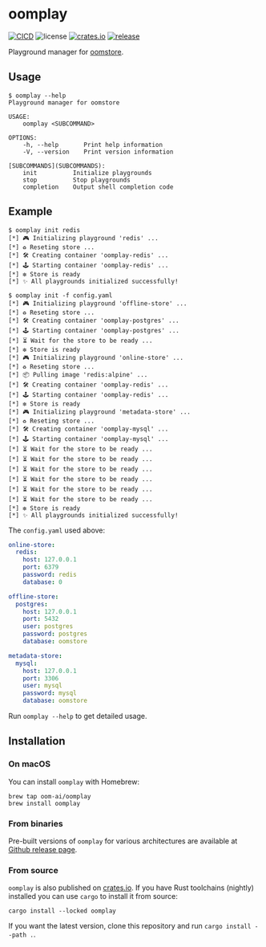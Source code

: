 # oomplay

[![CICD](https://github.com/oom-ai/oomplay/actions/workflows/CICD.yml/badge.svg)](https://github.com/oom-ai/oomplay/actions/workflows/CICD.yml)
![license](https://img.shields.io/badge/license-%20MIT/Apache--2.0-blue.svg)
[![crates.io](https://img.shields.io/crates/v/oomplay.svg?colorB=319e8c)](https://crates.io/crates/oomplay)
[![release](https://img.shields.io/badge/Release-%20Linux%20|%20OSX%20|%20Win%20-orange.svg)](https://github.com/oom-ai/oomplay/releases)


Playground manager for [oomstore](https://github.com/oom-ai/oomstore).

## Usage

```
$ oomplay --help
Playground manager for oomstore

USAGE:
    oomplay <SUBCOMMAND>

OPTIONS:
    -h, --help       Print help information
    -V, --version    Print version information

[SUBCOMMANDS](SUBCOMMANDS):
    init          Initialize playgrounds
    stop          Stop playgrounds
    completion    Output shell completion code
```

## Example

```
$ oomplay init redis
[*] 🎮 Initializing playground 'redis' ...
[*] ♻️ Reseting store ...
[*] 🛠️ Creating container 'oomplay-redis' ...
[*] 🕹️ Starting container 'oomplay-redis' ...
[*] ❇️ Store is ready
[*] ✨ All playgrounds initialized successfully!
```

```
$ oomplay init -f config.yaml
[*] 🎮 Initializing playground 'offline-store' ...
[*] ♻️ Reseting store ...
[*] 🛠️ Creating container 'oomplay-postgres' ...
[*] 🕹️ Starting container 'oomplay-postgres' ...
[*] ⏳ Wait for the store to be ready ...
[*] ❇️ Store is ready
[*] 🎮 Initializing playground 'online-store' ...
[*] ♻️ Reseting store ...
[*] 📦 Pulling image 'redis:alpine' ...
[*] 🛠️ Creating container 'oomplay-redis' ...
[*] 🕹️ Starting container 'oomplay-redis' ...
[*] ❇️ Store is ready
[*] 🎮 Initializing playground 'metadata-store' ...
[*] ♻️ Reseting store ...
[*] 🛠️ Creating container 'oomplay-mysql' ...
[*] 🕹️ Starting container 'oomplay-mysql' ...
[*] ⏳ Wait for the store to be ready ...
[*] ⏳ Wait for the store to be ready ...
[*] ⏳ Wait for the store to be ready ...
[*] ⏳ Wait for the store to be ready ...
[*] ⏳ Wait for the store to be ready ...
[*] ⏳ Wait for the store to be ready ...
[*] ❇️ Store is ready
[*] ✨ All playgrounds initialized successfully!
```

The `config.yaml` used above:
```yaml
online-store:
  redis:
    host: 127.0.0.1
    port: 6379
    password: redis
    database: 0

offline-store:
  postgres:
    host: 127.0.0.1
    port: 5432
    user: postgres
    password: postgres
    database: oomstore

metadata-store:
  mysql:
    host: 127.0.0.1
    port: 3306
    user: mysql
    password: mysql
    database: oomstore
```

Run `oomplay --help` to get detailed usage.

## Installation

### On macOS

You can install `oomplay` with Homebrew:

```
brew tap oom-ai/oomplay
brew install oomplay
```

### From binaries

Pre-built versions of `oomplay` for various architectures are available at [Github release page](https://github.com/oom-ai/oomplay/releases).

### From source

`oomplay` is also published on [crates.io](https://crates.io). If you have Rust toolchains (nightly) installed you can use `cargo` to install it from source:

```
cargo install --locked oomplay
```

If you want the latest version, clone this repository and run `cargo install --path .`.
